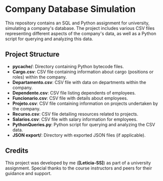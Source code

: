 # Company Database Simulation

This repository contains an SQL and Python assignment for university, simulating a company's database. The project includes various CSV files representing different aspects of the company's data, as well as a Python script for querying and analyzing this data.

## Project Structure

- **__pycache__/**: Directory containing Python bytecode files.
- **Cargo.csv**: CSV file containing information about cargo (positions or roles) within the company.
- **Departamento.csv**: CSV file with data on departments within the company.
- **Dependente.csv**: CSV file listing dependents of employees.
- **Funcionario.csv**: CSV file with details about employees.
- **Projeto.csv**: CSV file containing information on projects undertaken by the company.
- **Recurso.csv**: CSV file detailing resources related to projects.
- **Salarios.csv**: CSV file with salary information for employees.
- **PythonQueries.py**: Python script for querying and analyzing the CSV data.
- **JSON export/**: Directory with exported JSON files (if applicable).

## Credits

This project was developed by me (**[Leticia-SS]**) as part of a university assignment. Special thanks to the course instructors and peers for their guidance and support.
